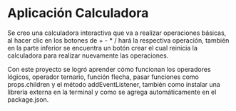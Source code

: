 # Aplicación Calculadora

Se creo una calculadora interactiva que va a realizar operaciones básicas, al hacer clic en los botones de + - * / hará la respectiva operación, también en la parte inferior se encuentra un botón crear el cual reinicia la calculadora para realizar nuevamente las operaciones. 

Con este proyecto se logró aprender cómo funcionan los operadores lógicos, operador ternario, función flecha, pasar funciones como props.children y el método addEventListener, también como instalar una librería externa en la terminal y como se agrega automáticamente en el package.json. 
